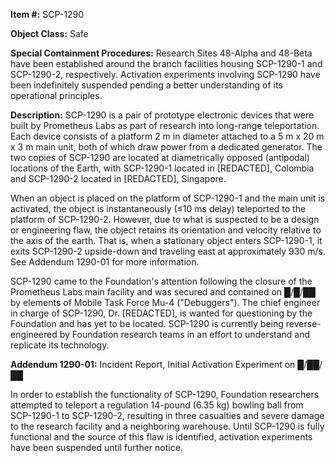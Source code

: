 **Item #:** SCP-1290

**Object Class:** Safe

**Special Containment Procedures:** Research Sites 48-Alpha and 48-Beta have been established around the branch facilities housing SCP-1290-1 and SCP-1290-2, respectively. Activation experiments involving SCP-1290 have been indefinitely suspended pending a better understanding of its operational principles.

**Description:** SCP-1290 is a pair of prototype electronic devices that were built by Prometheus Labs as part of research into long-range teleportation. Each device consists of a platform 2 m in diameter attached to a 5 m x 20 m x 3 m main unit, both of which draw power from a dedicated generator. The two copies of SCP-1290 are located at diametrically opposed (antipodal) locations of the Earth, with SCP-1290-1 located in \[REDACTED\], Colombia and SCP-1290-2 located in \[REDACTED\], Singapore.

When an object is placed on the platform of SCP-1290-1 and the main unit is activated, the object is instantaneously (≤10 ms delay) teleported to the platform of SCP-1290-2. However, due to what is suspected to be a design or engineering flaw, the object retains its orientation and velocity relative to the axis of the earth. That is, when a stationary object enters SCP-1290-1, it exits SCP-1290-2 upside-down and traveling east at approximately 930 m/s. See Addendum 1290-01 for more information.

SCP-1290 came to the Foundation's attention following the closure of the Prometheus Labs main facility and was secured and contained on █/█/██ by elements of Mobile Task Force Mu-4 ("Debuggers"). The chief engineer in charge of SCP-1290, Dr. \[REDACTED\], is wanted for questioning by the Foundation and has yet to be located. SCP-1290 is currently being reverse-engineered by Foundation research teams in an effort to understand and replicate its technology.

**Addendum 1290-01:** Incident Report, Initial Activation Experiment on █/██/██

In order to establish the functionality of SCP-1290, Foundation researchers attempted to teleport a regulation 14-pound (6.35 kg) bowling ball from SCP-1290-1 to SCP-1290-2, resulting in three casualties and severe damage to the research facility and a neighboring warehouse. Until SCP-1290 is fully functional and the source of this flaw is identified, activation experiments have been suspended until further notice.